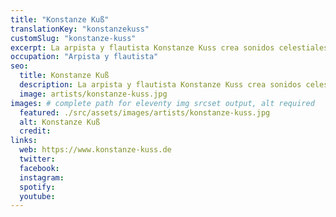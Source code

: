 ```yaml
---
title: "Konstanze Kuß"
translationKey: "konstanzekuss"
customSlug: "konstanze-kuss"
excerpt: La arpista y flautista Konstanze Kuss crea sonidos celestiales en la tierra. Estudio arpa en la Escuela Superior de Música en Hannover y vive como música independiente en Hamburgo.
occupation: "Arpista y flautista"
seo:
  title: Konstanze Kuß
  description: La arpista y flautista Konstanze Kuss crea sonidos celestiales en la tierra. Estudio arpa en la Escuela Superior de Música en Hannover y vive como música independiente en Hamburgo.
  image: artists/konstanze-kuss.jpg
images: # complete path for eleventy img srcset output, alt required
  featured: ./src/assets/images/artists/konstanze-kuss.jpg
  alt: Konstanze Kuß
  credit:
links:
  web: https://www.konstanze-kuss.de
  twitter:
  facebook:
  instagram:
  spotify:
  youtube:
---
```

